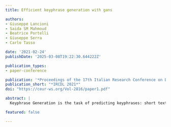 ```yaml
---
title: Efficient keyphrase generation with gans

authors:
- Giuseppe Lancioni
- Saida SM Mahmoud
- Beatrice Portelli
- Giuseppe Serra
- Carlo Tasso

date: '2021-02-24'
publishDate: '2025-03-08T19:22:30.644222Z'

publication_types:
- paper-conference

publication: '*Proceedings of the 17th Italian Research Conference on Digital Libraries*'
publication_short: "*IRCDL 2021*"
doi: "https://ceur-ws.org/Vol-2816/paper1.pdf"

abstract: |
  Keyphrase Generation is the task of predicting keyphrases: short text sequences that convey the main semantic meaning of a document. In this paper, we introduce a keyphrase generation approach that makes use of a Generative Adversarial Networks (GANs) architecture. In our system, the Generator produces a sequence of keyphrases for an input document. The Discriminator, in turn, tries to distinguish between machine generated and human curated keyphrases. We propose a novel Discriminator architecture based on a BERT pretrained model f ine-tuned for Sequence Classification. We train our proposed architecture using only a small subset of the standard available training dataset, amounting to less than 1% of the total, achieving a great level of data efficiency. The resulting model is evaluated on five public datasets, obtaining competitive and promising results with respect to four state-of-the-art generative models.

featured: false

---
```

